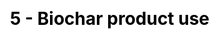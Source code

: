 ---
title: "5 - Biochar product use"
description: "this is meta description"
draft: false
image : "images/portfolio/work2.jpg"
bg_image: "images/feature-bg.jpg"
menu:
  main:
    parent: "Systems analysis"
    name: "5. Biochar product use"
    weight: 6
category: "Module"
# Page-specific JavaScript & CSS #ESA
js : []
css : []

---